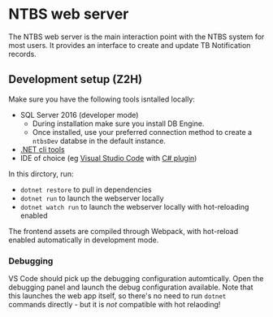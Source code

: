 # NTBS web server
The NTBS web server is the main interaction point with the NTBS system for most users. It provides an interface to create and update TB Notification records.

## Development setup (Z2H)
Make sure you have the following tools isntalled locally:
  * SQL Server 2016 (developer mode)
    * During installation make sure you install DB Engine.
    * Once installed, use your preferred connection method to create a `ntbsDev` databse in the default instance.
  * [.NET cli tools](https://dotnet.microsoft.com/download)
  * IDE of choice (eg [Visual Studio Code](https://code.visualstudio.com/download) with [C# plugin](https://marketplace.visualstudio.com/items?itemName=ms-vscode.csharp))

In this dirctory, run:
- `dotnet restore` to pull in dependencies
- `dotnet run` to launch the webserver locally
- `dotnet watch run` to launch the webserver locally with hot-reloading enabled

The frontend assets are compiled through Webpack, with hot-reload enabled automatically in development mode.

### Debugging
VS Code should pick up the debugging configuration automtically. Open the debugging panel and launch the debug configuration available. Note that this launches the web app itself, so there's no need to run `dotnet` commands directly - but it is *not* compatible with hot relaoding!